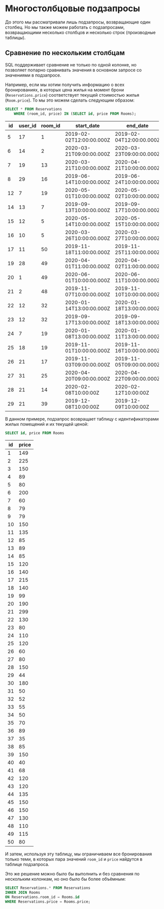 # Многостолбцовые подзапросы

До этого мы рассматривали лишь подзапросы, возвращающие один столбец.
Но мы также можем работать с подзапросами, возвращающими несколько столбцов и несколько строк (производные таблицы).

## Сравнение по нескольким столбцам

SQL поддерживает сравнение не только по одной колонке, но позволяет попарно сравнивать значения в основном запросе со значениями в подзапросе.

Например, если мы хотим получить информацию о всех бронированиях, в которых цена жилья на момент брони (`Reservations.price`) соответствует текущей стоимостью жилья (`Room.price`).
То мы это можем сделать следующим образом:

<ERD databaseName="Airbnb" />

```sql
SELECT * FROM Reservations
    WHERE (room_id, price) IN (SELECT id, price FROM Rooms);
```

| id  | user_id | room_id | start_date               | end_date                 | price | total |
| --- | ------- | ------- | ------------------------ | ------------------------ | ----- | ----- |
| 5   | 17      | 1       | 2019-02-02T12:00:00.000Z | 2019-02-04T12:00:00.000Z | 149   | 298   |
| 6   | 14      | 2       | 2020-03-21T09:00:00.000Z | 2020-03-23T09:00:00.000Z | 225   | 450   |
| 7   | 19      | 13      | 2020-03-21T10:00:00.000Z | 2020-04-21T10:00:00.000Z | 89    | 2679  |
| 8   | 29      | 16      | 2019-06-14T10:00:00.000Z | 2019-06-24T10:00:00.000Z | 140   | 1400  |
| 12  | 7       | 19      | 2020-05-01T10:00:00.000Z | 2020-05-02T10:00:00.000Z | 99    | 99    |
| 14  | 13      | 7       | 2019-09-13T10:00:00.000Z | 2019-09-17T10:00:00.000Z | 60    | 240   |
| 15  | 12      | 5       | 2020-05-14T10:00:00.000Z | 2020-05-15T10:00:00.000Z | 80    | 80    |
| 16  | 10      | 5       | 2020-03-26T10:00:00.000Z | 2020-03-27T10:00:00.000Z | 80    | 80    |
| 17  | 11      | 50      | 2019-11-18T11:00:00.000Z | 2019-11-25T11:00:00.000Z | 80    | 560   |
| 19  | 28      | 49      | 2020-04-01T11:00:00.000Z | 2020-04-02T11:00:00.000Z | 115   | 115   |
| 20  | 1       | 49      | 2020-06-01T10:00:00.000Z | 2020-06-11T10:00:00.000Z | 115   | 1150  |
| 21  | 2       | 48      | 2019-11-07T10:00:00.000Z | 2019-11-10T10:00:00.000Z | 110   | 330   |
| 22  | 12      | 32      | 2020-01-14T13:00:00.000Z | 2020-01-18T13:00:00.000Z | 52    | 208   |
| 23  | 12      | 32      | 2019-09-17T13:00:00.000Z | 2019-09-18T13:00:00.000Z | 52    | 52    |
| 24  | 7       | 19      | 2020-01-08T13:00:00.000Z | 2020-01-11T13:00:00.000Z | 99    | 297   |
| 25  | 18      | 19      | 2019-11-01T10:00:00.000Z | 2019-11-16T10:00:00.000Z | 99    | 1485  |
| 26  | 21      | 17      | 2019-11-03T09:00:00.000Z | 2019-11-05T09:00:00.000Z | 215   | 430   |
| 27  | 31      | 25      | 2020-04-20T09:00:00.000Z | 2020-04-22T09:00:00.000Z | 120   | 240   |
| 28  | 21      | 14      | 2020-02-08T10:00:00Z     | 2020-02-12T10:00:00Z     | 85    | 340   |
| 29  | 21      | 39      | 2019-12-08T10:00:00Z     | 2019-12-09T10:00:00Z     | 150   | 150   |

В данном примере, подзапрос возвращает таблицу с идентификаторами жилых помещений и их текущей ценой:

```sql
SELECT id, price FROM Rooms
```

| id  | price |
| --- | ----- |
| 1   | 149   |
| 2   | 225   |
| 3   | 150   |
| 4   | 89    |
| 5   | 80    |
| 6   | 200   |
| 7   | 60    |
| 8   | 79    |
| 9   | 79    |
| 10  | 150   |
| 11  | 135   |
| 12  | 85    |
| 13  | 89    |
| 14  | 85    |
| 15  | 120   |
| 16  | 140   |
| 17  | 215   |
| 18  | 140   |
| 19  | 99    |
| 20  | 190   |
| 21  | 299   |
| 22  | 130   |
| 23  | 80    |
| 24  | 110   |
| 25  | 120   |
| 26  | 60    |
| 27  | 80    |
| 28  | 150   |
| 29  | 44    |
| 30  | 180   |
| 31  | 50    |
| 32  | 52    |
| 33  | 55    |
| 34  | 50    |
| 35  | 70    |
| 36  | 89    |
| 37  | 35    |
| 38  | 85    |
| 39  | 150   |
| 40  | 40    |
| 41  | 68    |
| 42  | 120   |
| 43  | 120   |
| 44  | 135   |
| 45  | 150   |
| 46  | 150   |
| 47  | 130   |
| 48  | 110   |
| 49  | 115   |
| 50  | 80    |

И затем, используя эту таблицу, мы ограничиваем все бронирования только теми, в которых пара значений `room_id` и `price` найдутся в
таблице подзапроса.

Это же решение можно было бы выполнить и без сравнения по нескольким колонкам, но оно было бы более объёмным:

```sql
SELECT Reservations.* FROM Reservations
INNER JOIN Rooms
ON Reservations.room_id = Rooms.id
WHERE Reservations.price = Rooms.price;
```
